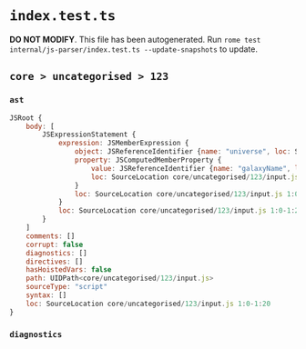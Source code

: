 # `index.test.ts`

**DO NOT MODIFY**. This file has been autogenerated. Run `rome test internal/js-parser/index.test.ts --update-snapshots` to update.

## `core > uncategorised > 123`

### `ast`

```javascript
JSRoot {
	body: [
		JSExpressionStatement {
			expression: JSMemberExpression {
				object: JSReferenceIdentifier {name: "universe", loc: SourceLocation core/uncategorised/123/input.js 1:0-1:8 (universe)}
				property: JSComputedMemberProperty {
					value: JSReferenceIdentifier {name: "galaxyName", loc: SourceLocation core/uncategorised/123/input.js 1:9-1:19 (galaxyName)}
					loc: SourceLocation core/uncategorised/123/input.js 1:8-1:20
				}
				loc: SourceLocation core/uncategorised/123/input.js 1:0-1:20
			}
			loc: SourceLocation core/uncategorised/123/input.js 1:0-1:20
		}
	]
	comments: []
	corrupt: false
	diagnostics: []
	directives: []
	hasHoistedVars: false
	path: UIDPath<core/uncategorised/123/input.js>
	sourceType: "script"
	syntax: []
	loc: SourceLocation core/uncategorised/123/input.js 1:0-1:20
}
```

### `diagnostics`

```

```
